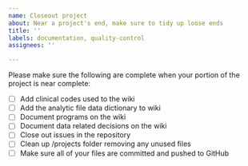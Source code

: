 ```yaml
---
name: Closeout project
about: Near a project's end, make sure to tidy up loose ends
title: ''
labels: documentation, quality-control
assignees: ''

---
```


Please make sure the following are complete when your portion of the project is near complete:

- [ ] Add clinical codes used to the wiki
- [ ] Add the analytic file data dictionary to wiki
- [ ] Document programs on the wiki
- [ ] Document data related decisions on the wiki
- [ ] Close out issues in the repository
- [ ] Clean up /projects folder removing any unused files
- [ ] Make sure all of your files are committed and pushed to GitHub
